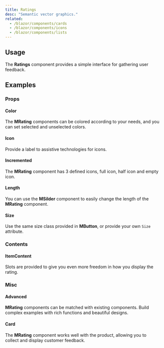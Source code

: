 ```yaml
---
title: Ratings
desc: "Semantic vector graphics."
related:
  - /blazor/components/cards
  - /blazor/components/icons
  - /blazor/components/lists
---
```


## Usage

The **Ratings** component provides a simple interface for gathering user feedback.

<ratings-usage></ratings-usage>

## Examples

### Props

#### Color

The **MRating** components can be colored according to your needs, and you can set selected and unselected colors.

<masa-example file="Examples.components.ratings.Color"></masa-example>

#### Icon

Provide a label to assistive technologies for icons.

<masa-example file="Examples.components.ratings.IconLabel"></masa-example>

#### Incremented

The **MRating** component has 3 defined icons, full icon, half icon and empty icon.

<masa-example file="Examples.components.ratings.Incremented"></masa-example>

#### Length

You can use the **MSilder** component to easily change the length of the **MRating** component.

<masa-example file="Examples.components.ratings.Length"></masa-example>

#### Size

Use the same size class provided in **MButton**, or provide your own `Size` attribute.

<masa-example file="Examples.components.ratings.Size"></masa-example>

### Contents

#### ItemContent

Slots are provided to give you even more freedom in how you display the rating.

<masa-example file="Examples.components.ratings.ItemContent"></masa-example>

### Misc

#### Advanced

**MRating** components can be matched with existing components. Build complex examples with rich functions and beautiful designs.

<masa-example file="Examples.components.ratings.Advanced"></masa-example>

#### Card

The **MRating** component works well with the product, allowing you to collect and display customer feedback.

<masa-example file="Examples.components.ratings.Card"></masa-example>